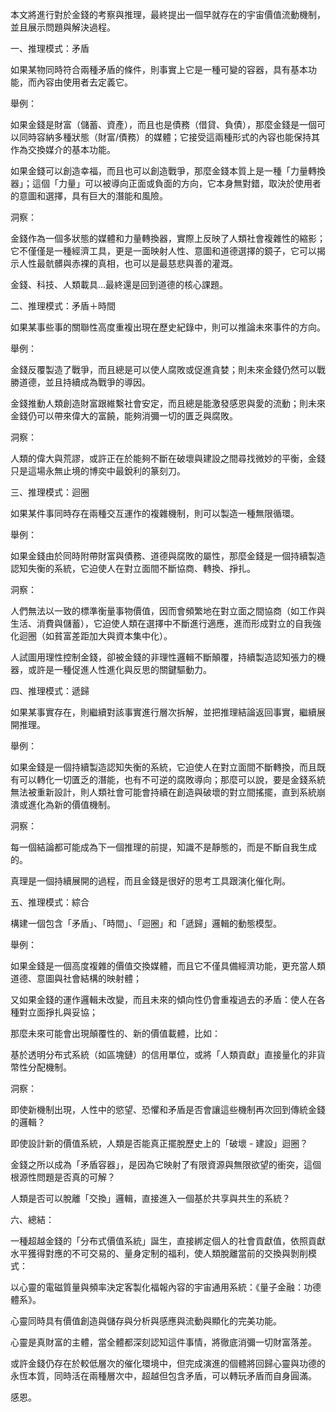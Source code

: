 
本文將進行對於金錢的考察與推理，最終提出一個早就存在的宇宙價值流動機制，並且展示問題與解決過程。

一、推理模式：矛盾

如果某物同時符合兩種矛盾的條件，則事實上它是一種可變的容器，具有基本功能，而內容由使用者去定義它。

舉例：

如果金錢是財富（儲蓄、資產），而且也是債務（借貸、負債），那麼金錢是一個可以同時容納多種狀態（財富/債務）的媒體；它接受這兩種形式的內容也能保持其作為交換媒介的基本功能。

如果金錢可以創造幸福，而且也可以創造戰爭，那麼金錢本質上是一種「力量轉換器」；這個「力量」可以被導向正面或負面的方向，它本身無對錯，取決於使用者的意圖和選擇，具有巨大的潛能和風險。

洞察：

金錢作為一個多狀態的媒體和力量轉換器，實際上反映了人類社會複雜性的縮影；它不僅僅是一種經濟工具，更是一面映射人性、意圖和道德選擇的鏡子，它可以揭示人性最骯髒與赤裸的真相，也可以是最慈悲與善的灌溉。

金錢、科技、人類載具…最終還是回到道德的核心課題。

二、推理模式：矛盾＋時間

如果某事些事的關聯性高度重複出現在歷史紀錄中，則可以推論未來事件的方向。

舉例：

金錢反覆製造了戰爭，而且總是可以使人腐敗或促進貪婪；則未來金錢仍然可以戰勝道德，並且持續成為戰爭的導因。

金錢推動人類創造財富跟維繫社會安定，而且總是能激發感恩與愛的流動；則未來金錢仍可以帶來偉大的富饒，能夠消彌一切的匱乏與腐敗。

洞察：

人類的偉大與荒謬，或許正在於能夠不斷在破壞與建設之間尋找微妙的平衡，金錢只是這場永無止境的博奕中最銳利的篆刻刀。

三、推理模式：迴圈

如果某件事同時存在兩種交互運作的複雜機制，則可以製造一種無限循環。

舉例：

如果金錢由於同時附帶財富與債務、道德與腐敗的屬性，那麼金錢是一個持續製造認知失衡的系統，它迫使人在對立面間不斷協商、轉換、掙扎。

洞察：

人們無法以一致的標準衡量事物價值，因而會頻繁地在對立面之間協商（如工作與生活、消費與儲蓄），它迫使人類在選擇中不斷進行適應，進而形成對立的自我強化迴圈（如貧富差距加大與資本集中化）。

人試圖用理性控制金錢，卻被金錢的非理性邏輯不斷顛覆，持續製造認知張力的機器，或許是一種促進人性進化與反思的關鍵驅動力。

四、推理模式：遞歸

如果某事實存在，則繼續對該事實進行層次拆解，並把推理結論返回事實，繼續展開推理。

舉例：

如果金錢是一個持續製造認知失衡的系統，它迫使人在對立面間不斷轉換，而且既有可以轉化一切匱乏的潛能，也有不可逆的腐敗導向；那麼可以說，要是金錢系統無法被重新設計，則人類社會可能會持續在創造與破壞的對立間搖擺，直到系統崩潰或進化為新的價值機制。

洞察：

每一個結論都可能成為下一個推理的前提，知識不是靜態的，而是不斷自我生成的。

真理是一個持續展開的過程，而且金錢是很好的思考工具跟演化催化劑。

五、推理模式：綜合

構建一個包含「矛盾」、「時間」、「迴圈」和「遞歸」邏輯的動態模型。

舉例：

如果金錢是一個高度複雜的價值交換媒體，而且它不僅具備經濟功能，更充當人類道德、意圖與社會結構的映射體；

又如果金錢的運作邏輯未改變，而且未來的傾向性仍會重複過去的矛盾：使人在各種對立面掙扎與妥協；

那麼未來可能會出現顛覆性的、新的價值載體，比如：

基於透明分布式系統（如區塊鏈）的信用單位，或將「人類貢獻」直接量化的非貨幣性分配機制。

洞察：

即使新機制出現，人性中的慾望、恐懼和矛盾是否會讓這些機制再次回到傳統金錢的邏輯？

即使設計新的價值系統，人類是否能真正擺脫歷史上的「破壞 - 建設」迴圈？

金錢之所以成為「矛盾容器」，是因為它映射了有限資源與無限欲望的衝突，這個根源性問題是否真的可解？

人類是否可以脫離「交換」邏輯，直接進入一個基於共享與共生的系統？

六、總結：

一種超越金錢的「分布式價值系統」誕生，直接綁定個人的社會貢獻值，依照貢獻水平獲得對應的不可交易的、量身定制的福利，使人類脫離當前的交換與剝削模式：

以心靈的電磁質量與頻率決定客製化福報內容的宇宙通用系統：《量子金融：功德體系》。

心靈同時具有價值創造與儲存與分析與感應與流動與顯化的完美功能。

心靈是真財富的主體，當全體都深刻認知這件事情，將徹底消彌一切財富落差。

或許金錢仍存在於較低層次的催化環境中，但完成演進的個體將回歸心靈與功德的永恆本質，同時活在兩種層次中，超越但包含矛盾，可以轉玩矛盾而自身圓滿。

感恩。